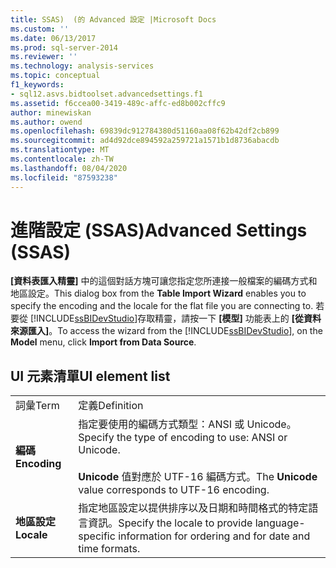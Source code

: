 ```yaml
---
title: SSAS)  (的 Advanced 設定 |Microsoft Docs
ms.custom: ''
ms.date: 06/13/2017
ms.prod: sql-server-2014
ms.reviewer: ''
ms.technology: analysis-services
ms.topic: conceptual
f1_keywords:
- sql12.asvs.bidtoolset.advancedsettings.f1
ms.assetid: f6ccea00-3419-489c-affc-ed8b002cffc9
author: minewiskan
ms.author: owend
ms.openlocfilehash: 69839dc912784380d51160aa08f62b42df2cb899
ms.sourcegitcommit: ad4d92dce894592a259721a1571b1d8736abacdb
ms.translationtype: MT
ms.contentlocale: zh-TW
ms.lasthandoff: 08/04/2020
ms.locfileid: "87593238"
---
```

# <a name="advanced-settings-ssas"></a><span data-ttu-id="0d1bf-102">進階設定 (SSAS)</span><span class="sxs-lookup"><span data-stu-id="0d1bf-102">Advanced Settings (SSAS)</span></span>
  <span data-ttu-id="0d1bf-103">**[資料表匯入精靈]** 中的這個對話方塊可讓您指定您所連接一般檔案的編碼方式和地區設定。</span><span class="sxs-lookup"><span data-stu-id="0d1bf-103">This dialog box from the **Table Import Wizard** enables you to specify the encoding and the locale for the flat file you are connecting to.</span></span> <span data-ttu-id="0d1bf-104">若要從 [!INCLUDE[ssBIDevStudio](../includes/ssbidevstudio-md.md)]存取精靈，請按一下 **[模型]** 功能表上的 **[從資料來源匯入]**。</span><span class="sxs-lookup"><span data-stu-id="0d1bf-104">To access the wizard from the [!INCLUDE[ssBIDevStudio](../includes/ssbidevstudio-md.md)], on the **Model** menu, click **Import from Data Source**.</span></span>  
  
## <a name="ui-element-list"></a><span data-ttu-id="0d1bf-105">UI 元素清單</span><span class="sxs-lookup"><span data-stu-id="0d1bf-105">UI element list</span></span>  
  
|||  
|-|-|  
|<span data-ttu-id="0d1bf-106">詞彙</span><span class="sxs-lookup"><span data-stu-id="0d1bf-106">Term</span></span>|<span data-ttu-id="0d1bf-107">定義</span><span class="sxs-lookup"><span data-stu-id="0d1bf-107">Definition</span></span>|  
|<span data-ttu-id="0d1bf-108">**編碼**</span><span class="sxs-lookup"><span data-stu-id="0d1bf-108">**Encoding**</span></span>|<span data-ttu-id="0d1bf-109">指定要使用的編碼方式類型：ANSI 或 Unicode。</span><span class="sxs-lookup"><span data-stu-id="0d1bf-109">Specify the type of encoding to use: ANSI or Unicode.</span></span><br /><br /> <span data-ttu-id="0d1bf-110">**Unicode** 值對應於 UTF-16 編碼方式。</span><span class="sxs-lookup"><span data-stu-id="0d1bf-110">The **Unicode** value corresponds to UTF-16 encoding.</span></span>|  
|<span data-ttu-id="0d1bf-111">**地區設定**</span><span class="sxs-lookup"><span data-stu-id="0d1bf-111">**Locale**</span></span>|<span data-ttu-id="0d1bf-112">指定地區設定以提供排序以及日期和時間格式的特定語言資訊。</span><span class="sxs-lookup"><span data-stu-id="0d1bf-112">Specify the locale to provide language-specific information for ordering and for date and time formats.</span></span>|  
  
  
